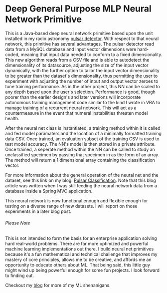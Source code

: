 # Deep General Purpose MLP Neural Network Primitive

This is a Java-based deep neural network primitive based upon the unit installed in my radio astronomy [pulsar detector](https://github.com/gwyche/nn_pulsar_classifier). With respect to that neural network, this primitive has several advantages. The pulsar detector read data from a MySQL database and input vector dimensions were hard-coded, meaning that input data needed to conform to a fixed dimensionality. This new algorithm reads from a CSV file and is able to autodetect the dimensionality of its datasource, adjusting the size of the input vector dynamically, with the further option to tailor the input vector dimensionality to be greater than the dataset's dimensionality, thus permitting the user to experiment with adjusting the number of input and output vector zeroes to tune training performance. As in the other project, this NN can be scaled to any depth based upon the user's selection. Performance is good, though poorer than the earlier design's and later versions will incorporate autonomous training management code similar to the kind I wrote in VBA to manage training of a recurrent neural network. This will act as a countermeasure in the event that numeral instabilities threaten model health. 

After the neural net class is instantiated, a training method within it is called and fed model paramaters and the location of a minimally formatted training data CSV. Once trained, an evaluation subset of the training CSV is used to test model accuracy. The NN's model is then stored in a private attribute. Once trained, a seperate method within the NN can be called to study an unclassified specimen by passing that specimen in as the form of an array. The method will return a 1 dimensional array containing the classification vector.

For more information about the general operation of the neural net and the dataset, see this link on my blog: [Pulsar Classification](https://gwyche.wordpress.com/2019/08/06/pulsar-classification/). Note that this blog article was written when I was still feeding the neural network data from a database inside a Spring MVC application.

This neural network is now functional enough and flexible enough for testing on a diverse range of new datasets. I will report on those experiments in a later blog post.


###### Please Note

This is not intended to form the basis for an enterprise application solving hard real-world problems. There are far more optimized and powerful machine learning implementations out there. I build neural net primitives because it's a fun mathematical and technical challenge that improves my mastery of core principles, allows me to be creative, and affords me an opportunity to educate others about ML. That being said, this little guy might wind up being powerful enough for some fun projects. I look forward to finding out.

Checkout my [blog](https://gwyche.wordpress.com) for more of my ML shenanigans.

